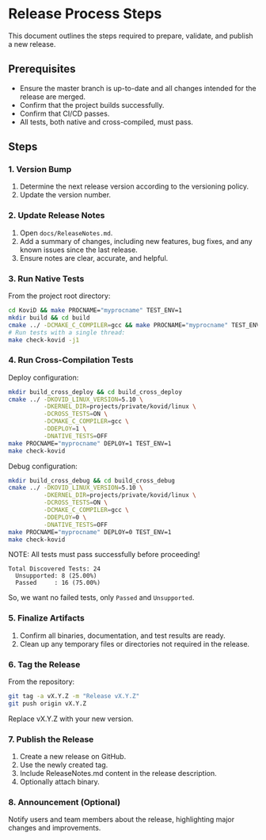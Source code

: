 # Release Process Steps

This document outlines the steps required to prepare, validate, and publish a new release.

## Prerequisites
- Ensure the master branch is up-to-date and all changes intended for the release are merged.
- Confirm that the project builds successfully.
- Confirm that CI/CD passes.
- All tests, both native and cross-compiled, must pass.

## Steps

### 1. Version Bump
1. Determine the next release version according to the versioning policy.
2. Update the version number.

### 2. Update Release Notes
1. Open `docs/ReleaseNotes.md`.
2. Add a summary of changes, including new features, bug fixes, and any known issues since the last release.
3. Ensure notes are clear, accurate, and helpful.

### 3. Run Native Tests
From the project root directory:
```bash
cd KoviD && make PROCNAME="myprocname" TEST_ENV=1
mkdir build && cd build
cmake ../ -DCMAKE_C_COMPILER=gcc && make PROCNAME="myprocname" TEST_ENV=1
# Run tests with a single thread:
make check-kovid -j1
```

### 4. Run Cross-Compilation Tests

Deploy configuration:
```bash
mkdir build_cross_deploy && cd build_cross_deploy
cmake ../ -DKOVID_LINUX_VERSION=5.10 \
          -DKERNEL_DIR=projects/private/kovid/linux \
          -DCROSS_TESTS=ON \
          -DCMAKE_C_COMPILER=gcc \
          -DDEPLOY=1 \
          -DNATIVE_TESTS=OFF
make PROCNAME="myprocname" DEPLOY=1 TEST_ENV=1
make check-kovid
```

Debug configuration:
```bash
mkdir build_cross_debug && cd build_cross_debug
cmake ../ -DKOVID_LINUX_VERSION=5.10 \
          -DKERNEL_DIR=projects/private/kovid/linux \
          -DCROSS_TESTS=ON \
          -DCMAKE_C_COMPILER=gcc \
          -DDEPLOY=0 \
          -DNATIVE_TESTS=OFF
make PROCNAME="myprocname" DEPLOY=0 TEST_ENV=1
make check-kovid
```

NOTE: All tests must pass successfully before proceeding!

```
Total Discovered Tests: 24
  Unsupported: 8 (25.00%)
  Passed     : 16 (75.00%)
```

So, we want no failed tests, only `Passed` and `Unsupported`.

### 5. Finalize Artifacts

1. Confirm all binaries, documentation, and test results are ready.
2. Clean up any temporary files or directories not required in the release.

### 6. Tag the Release

From the repository:
```bash
git tag -a vX.Y.Z -m "Release vX.Y.Z"
git push origin vX.Y.Z
```
Replace vX.Y.Z with your new version.

### 7. Publish the Release

1. Create a new release on GitHub.
2. Use the newly created tag.
3. Include ReleaseNotes.md content in the release description.
4. Optionally attach binary.

### 8. Announcement (Optional)

Notify users and team members about the release, highlighting major changes and improvements.
